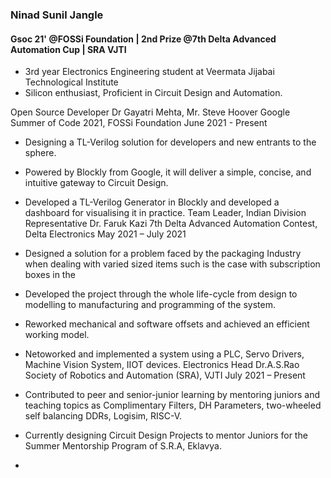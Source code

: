 ### Ninad Sunil Jangle
#### Gsoc 21' @FOSSi Foundation | 2nd Prize @7th Delta Advanced Automation Cup | SRA VJTI
- 3rd year Electronics Engineering student at Veermata Jijabai Technological Institute
- Silicon enthusiast, Proficient in Circuit Design and Automation. 

Open Source Developer Dr Gayatri Mehta, Mr. Steve Hoover
Google Summer of Code 2021, FOSSi Foundation June 2021 - Present
-  Designing a TL-Verilog solution for developers and new entrants to the sphere.
-  Powered by Blockly from Google, it will deliver a simple, concise, and intuitive gateway to Circuit Design.
-  Developed a TL-Verilog Generator in Blockly and developed a dashboard for visualising it in practice.
Team Leader, Indian Division Representative Dr. Faruk Kazi
7th Delta Advanced Automation Contest, Delta Electronics May 2021 – July 2021
-  Designed a solution for a problem faced by the packaging Industry when dealing with varied sized items
such is the case with subscription boxes in the
-  Developed the project through the whole life-cycle from design to modelling to manufacturing and programming of the system.
-  Reworked mechanical and software offsets and achieved an efficient working model.
-  Netoworked and implemented a system using a PLC, Servo Drivers, Machine Vision System, IIOT devices.
Electronics Head Dr.A.S.Rao
Society of Robotics and Automation (SRA), VJTI July 2021 – Present
-  Contributed to peer and senior-junior learning by mentoring juniors and teaching topics as Complimentary
Filters, DH Parameters, two-wheeled self balancing DDRs, Logisim, RISC-V.
-  Currently designing Circuit Design Projects to mentor Juniors for the Summer Mentorship Program of
S.R.A, Eklavya.

- 
